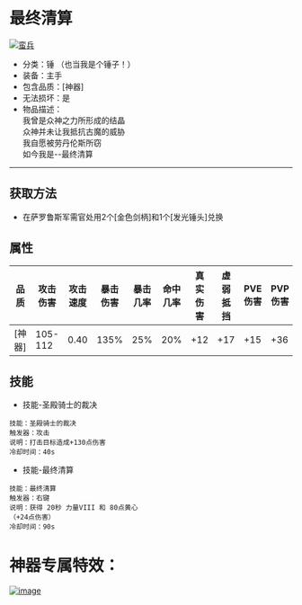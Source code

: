 # 最终清算
<a href="https://imgbb.com/"><img src="https://i.ibb.co/SxTtTF8/image.png" alt="蛮兵" border="0"></a>
* 分类：锤 （也当我是个锤子！）
* 装备：主手
* 包含品质：[神器]
* 无法损坏：是
* 物品描述：<br/>我曾是众神之力所形成的结晶<br/>众神并未让我抵抗古魔的威胁<br/>我自愿被劳丹伦斯所窃<br/>如今我是--最终清算
---
## 获取方法
* 在萨罗鲁斯军需官处用2个[金色剑柄]和1个[发光锤头]兑换
## 属性
|品质|攻击伤害|攻击速度|暴击伤害|暴击几率|命中几率|真实伤害|虚弱抵挡|PVE伤害|PVP伤害|
|----|----|----|----|----|----|----|----|----|----|
|[神器]|105-112|0.40|135%|25%|20%|+12|+17|+15|+36|
## 技能
* 技能-圣殿骑士的裁决
```
技能：圣殿骑士的裁决
触发器：攻击
说明：打击目标造成+130点伤害
冷却时间：40s
```
* 技能-最终清算
```
技能：最终清算
触发器：右键
说明：获得 20秒 力量VIII 和 80点黄心
（+24点伤害）
冷却时间：90s
```
# 神器专属特效：
<a href="https://ibb.co/0GmFfNz"><img src="https://i.ibb.co/0GmFfNz/image.png" alt="image" border="0"></a>
